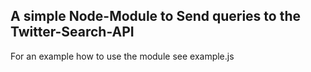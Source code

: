 ## A simple Node-Module to Send queries to the Twitter-Search-API

For an example how to use the module see example.js
